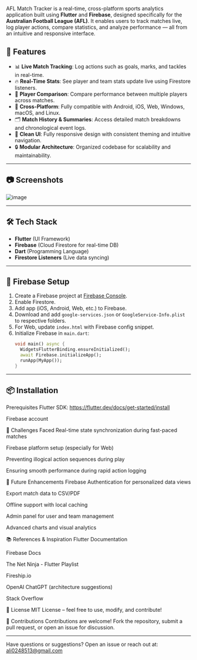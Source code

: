AFL Match Tracker is a real-time, cross-platform sports analytics application built using **Flutter** and **Firebase**, designed specifically for the **Australian Football League (AFL)**. It enables users to track matches live, log player actions, compare statistics, and analyze performance — all from an intuitive and responsive interface.

## 🚀 Features

- 📊 **Live Match Tracking**: Log actions such as goals, marks, and tackles in real-time.
- 🔥 **Real-Time Stats**: See player and team stats update live using Firestore listeners.
- 👥 **Player Comparison**: Compare performance between multiple players across matches.
- 📱 **Cross-Platform**: Fully compatible with Android, iOS, Web, Windows, macOS, and Linux.
- 🗂 **Match History & Summaries**: Access detailed match breakdowns and chronological event logs.
- 🎨 **Clean UI**: Fully responsive design with consistent theming and intuitive navigation.
- 🔒 **Modular Architecture**: Organized codebase for scalability and maintainability.

---

## 📷 Screenshots

![image](https://github.com/user-attachments/assets/0e1ea974-de3a-415e-9865-411e31972285)


---

## 🛠 Tech Stack

- **Flutter** (UI Framework)
- **Firebase** (Cloud Firestore for real-time DB)
- **Dart** (Programming Language)
- **Firestore Listeners** (Live data syncing)

---
## 🔧 Firebase Setup

1. Create a Firebase project at [Firebase Console](https://console.firebase.google.com/).
2. Enable Firestore.
3. Add app (iOS, Android, Web, etc.) to Firebase.
4. Download and add `google-services.json` or `GoogleService-Info.plist` to respective folders.
5. For Web, update `index.html` with Firebase config snippet.
6. Initialize Firebase in `main.dart`:
   ```dart
   void main() async {
     WidgetsFlutterBinding.ensureInitialized();
     await Firebase.initializeApp();
     runApp(MyApp());
   }

---
## 📦 Installation
Prerequisites
Flutter SDK: https://flutter.dev/docs/get-started/install

Firebase account

🚧 Challenges Faced
Real-time state synchronization during fast-paced matches

Firebase platform setup (especially for Web)

Preventing illogical action sequences during play

Ensuring smooth performance during rapid action logging

🌱 Future Enhancements
Firebase Authentication for personalized data views

Export match data to CSV/PDF

Offline support with local caching

Admin panel for user and team management

Advanced charts and visual analytics

📚 References & Inspiration
Flutter Documentation

Firebase Docs

The Net Ninja - Flutter Playlist

Fireship.io

OpenAI ChatGPT (architecture suggestions)

Stack Overflow

📄 License
MIT License – feel free to use, modify, and contribute!

🙌 Contributions
Contributions are welcome! Fork the repository, submit a pull request, or open an issue for discussion.


---
Have questions or suggestions? Open an issue or reach out at: ali0248513@gmail.com
